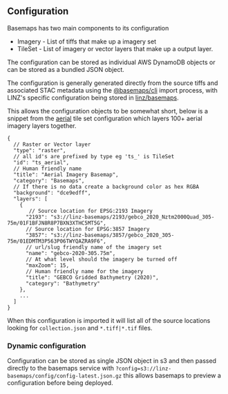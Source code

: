 ## Configuration

Basemaps has two main components to its configuration

- Imagery - List of tiffs that make up a imagery set
- TileSet - List of imagery or vector layers that make up a output layer.

The configuration can be stored as individual AWS DynamoDB objects or can be stored as a bundled JSON object.

The configuration is generally generated directly from the source tiffs and associated STAC metadata using the [@basemaps/cli](../packages/cli/README.md) import process, with LINZ's specific configuration being stored in [linz/basemaps](https://github.com/linz/basemaps).

This allows the configuration objects to be somewhat short, below is a snippet from the [aerial](https://github.com/linz/basemaps-config/blob/master/config/tileset/aerial.json) tile set configuration which layers 100+ aerial imagery layers together.

```json5
{
  // Raster or Vector layer
  "type": "raster",
  // all id's are prefixed by type eg 'ts_' is TileSet
  "id": "ts_aerial",
  // Human friendly name
  "title": "Aerial Imagery Basemap",
  "category": "Basemaps",
  // If there is no data create a background color as hex RGBA
  "background": "dce9edff",
  "layers": [
    {
       // Source location for EPSG:2193 Imagery
      "2193": "s3://linz-basemaps/2193/gebco_2020_Nztm2000Quad_305-75m/01F1BFJN8R8P7BXN3XTHC5MT5G",
      // Source location for EPSG:3857 Imagery
      "3857": "s3://linz-basemaps/3857/gebco_2020_305-75m/01EDMTM3P563P06TWYQAZRA9F6",
      // url/slug friendly name of the imagery set
      "name": "gebco-2020-305.75m",
      // At what level should the imagery be turned off
      "maxZoom": 15,
      // Human friendly name for the imagery
      "title": "GEBCO Gridded Bathymetry (2020)",
      "category": "Bathymetry"
    },
    ...
  ]
}
```

When this configuration is imported it will list all of the source locations looking for `collection.json` and `*.tiff|*.tif` files.

### Dynamic configuration

Configuration can be stored as single JSON object in s3 and then passed directly to the basemaps service with `?config=s3://linz-basemaps/config/config-latest.json.gz` this allows basemaps to preview a configuration before being deployed.
